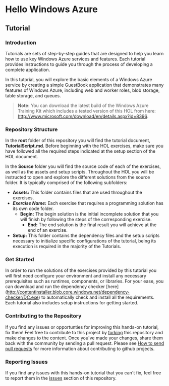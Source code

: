 # Hello Windows Azure #

## Tutorial ##

### Introduction ###

Tutorials are sets of step-by-step guides that are designed to help you learn how to use key Windows Azure services and features.  Each tutorial provides instructions to guide you through the process of developing a complete application.

In this tutorial, you will explore the basic elements of a Windows Azure service by creating a simple GuestBook application that demonstrates many features of Windows Azure, including web and worker roles, blob storage, table storage, and queues.

> **Note:** You can download the latest build of the Windows Azure Training Kit which includes a tested version of this HOL from here: http://www.microsoft.com/download/en/details.aspx?id=8396.

### Repository Structure ###

In the **root** folder of this repository you will find the tutorial document, **TutorialScript.md**. Before beginning with the HOL exercises, make sure you have followed all the required steps indicated at the setup section of the HOL document. 

In the **Source** folder you will find the source code of each of the exercises, as well as the assets and setup scripts. Throughout the HOL you will be instructed to open and explore the different solutions from the source folder. It is typically comprised of the following subfolders:

- **Assets:** This folder contains files that are used throughout the exercises.
- **_Exercise Name_:** Each exercise that requires a programming solution has its own code folder.
  - **Begin:** The begin solution is the initial incomplete solution that you will finish by following the steps of the corresponding exercise.
	- **End:** The end solution is the final result you will achieve at the end of an exercise.
- **Setup:** This folder contains the dependency files and the setup scripts necessary to initialize specific configurations of the tutorial, being its execution is required in the majority of the Tutorials.

### Get Started ###

In order to run the solutions of the exercises provided by this tutorial you will first need configure your environment and install any necessary prerequisites such as runtimes, components, or libraries. For your ease, you can download and run the dependency checker [here] (http://contentinstaller.blob.core.windows.net/dependency-checker/DC.exe) to automatically check and install all the requirements.  Each tutorial also includes setup instructions for getting started.

### Contributing to the Repository ###

If you find any issues or opportunties for improving this hands-on tutorial, fix them!  Feel free to contribute to this project by [forking](http://help.github.com/fork-a-repo/) this repository and make changes to the content.  Once you've made your changes, share them back with the community by sending a pull request. Please see [How to send pull requests](http://help.github.com/send-pull-requests/) for more information about contributing to github projects.

### Reporting Issues ###

If you find any issues with this hands-on tutorial that you can't fix, feel free to report them in the [issues](https://github.com/microsoft-dpe/HOL-IntroToWindowsAzure/issues) section of this repository.